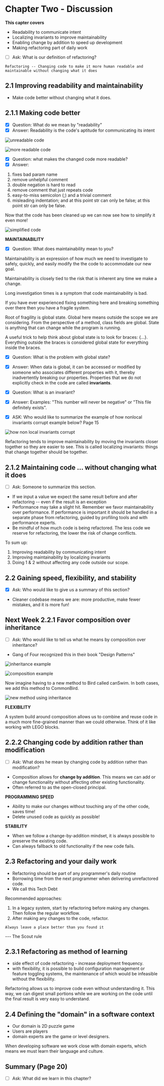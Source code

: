 # Chapter Two - Discussion

**This capter covers**

* Readability to communicate intent
* Localizing invariants to improve maintainability
* Enabling change by addition to speed up development
* Making refactoring part of daily work

- [ ] Ask: What is our definition of refactoring?

```text
Refactoring -- Changing code to make it more human readable and maintainable without changing what it does
```

## 2.1 Improving readability and maintainability

* Make code better without changing what it does.

## 2.1.1 Making code better

- [x] Question: What do we mean by "readability"
- [x] Answer: Readability is the code's aptitude for communicating its intent

![unreadable code](02_01_unreadable_code.png)

![more readable code](02_02_readable_code.png)

- [x] Question: what makes the changed code more readable?
- [x] Answer:

1. fixes bad param name
2. remove unhelpful comment
3. double negation is hard to read
4. remove comment that just repeats code
5. easy-to-miss semicolon (;) and a trivial comment
5. misleading indentation; and at this point str can only be false; at this point str can only be false.

Now that the code has been cleaned up we can now see how to simplify it even more!

![simplified code](02_03_simplified_code.png)

**MAINTAINABILITY**

- [x] Question: What does maintainability mean to you?

Maintainability is an expression of how much we need to investigate to safely, quickly, and easily modify the the code to accommodate our new goal.

Maintainability is closely tied to the risk that is inherent any time we make a change.

Long investigation times is a symptom that code maintainability is bad.

If you have ever experienced fixing something here and breaking something over there then you have a fragile system.

Root of fragility is global state.  Global here means outside the scope we are considering.  From the perspective of a method, class fields are global.  State is anything that can change while the program is running.

A useful trick to help think about global state is to look for braces: {...}.  Everything outside the braces is considered global state for everything inside the braces.

- [x] Question: What is the problem with global state?
- [x] Answer: When data is global, it can be accessed or modified by someone who associates different properties with it, thereby inadvertently breaking our properties.  Properties that we do not explicitly check in the code are called **invariants**.

- [x] Question: What is an invariant?
- [x] Answer:  Examples: "This number will never be negative" or "This file definitely exists".

- [x] ASK: Who would like to summarize the example of how nonlocal invariants corrupt example below?  Page 15

![how non local invariants corrupt](02_04_how_nonlocal_invariants_corrupt.png)

Refactoring tends to improve maintainability by moving the invariants closer together so they are easier to see.  This is called localizing invariants: things that change together should be together.

## 2.1.2 Maintaining code ... without changing what it does

- [ ] Ask: Someone to summarize this section.

* If we input a value we expect the same result before and after refactoring -- even if the result is an exception
* Performance may take a slight hit.  Remember we favor maintainability over performance.  If performance is important it should be handled in a separate phase from refactoring, guided by profiling tools and with performance experts.
* Be mindful of how much code is being refactored.  The less code we reserve for refactoring, the lower the risk of change conflicts.

To sum up:

1. Improving readability by communicating intent
2. Improving maintainability by localizing invariants
3. Doing 1 & 2 without affecting any code outside our scope.

## 2.2 Gaining speed, flexibility, and stability

- [x] Ask: Who would like to give us a summary of this section?

* Cleaner codebase means we are: more productive, make fewer mistakes, and it is more fun!

## **Next Week** 2.2.1 Favor composition over inheritance

- [ ] Ask: Who would like to tell us what he means by composition over inheritance?

* Gang of Four recognized this in their book "Design Patterns"

![inheritance example](02_04_using_inheritance.png)

![composition example](02_05_composition_example.png)

Now imagine having to a new method to Bird called canSwim.  In both cases, we add this method to CommonBird.

![new method using inheritance](02_06_new_method_using_inheritance.png)

**FLEXIBILITY**

A system build around composition allows us to combine and reuse code in a much more fine-grained manner than we could otherwise.  Think of it like working with LEGO blocks.

## 2.2.2 Changing code by addition rather than modification

- [ ] Ask: What does he mean by changing code by addition rather than modification?

* Composition allows for **change by addition**.  This means we can add or change functionality without affecting other existing functionality.
* Often referred to as the open-closed principal.

**PROGRAMMING SPEED**

* Ability to make our changes without touching any of the other code, saves time!
* Delete unused code as quickly as possible!

**STABILITY**

* When we follow a change-by-addition mindset, it is always possible to preserve the existing code.
* Can always fallback to old functionality if the new code fails.

## 2.3 Refactoring and your daily work

* Refactoring should be part of any programmer's daily routine
* Borrowing time from the next programmer when delivering unrefactored code.
* We call this Tech Debt

Recommended approaches:

1. In a legacy system, start by refactoring before making any changes.  Then follow the regular workflow.
2. After making any changes to the code, refactor.

```text
Always leave a place better than you found it
```

--- The Scout rule

## 2.3.1 Refactoring as method of learning

* side effect of code refactoring - increase deployment frequency.
* with flexibility, it is possible to build configuration management or feature toggling systems, the maintenance of which would be infeasible without the flexibility.

Refactoring allows us to improve code even without understanding it.  This way, we can digest small portions while we are working on the code until the final result is very easy to understand.

## 2.4 Defining the "domain" in a software context

* Our domain is 2D puzzle game
* Users are players
* domain experts are the game or level designers.

When developing software we work close with domain experts, which means we must learn their language and culture.

## Summary (Page 20)

- [ ] Ask: What did we learn in this chapter?